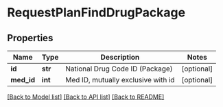 # RequestPlanFindDrugPackage

## Properties
Name | Type | Description | Notes
------------ | ------------- | ------------- | -------------
**id** | **str** | National Drug Code ID (Package) | [optional] 
**med_id** | **int** | Med ID, mutually exclusive with id | [optional] 

[[Back to Model list]](../README.md#documentation-for-models) [[Back to API list]](../README.md#documentation-for-api-endpoints) [[Back to README]](../README.md)


